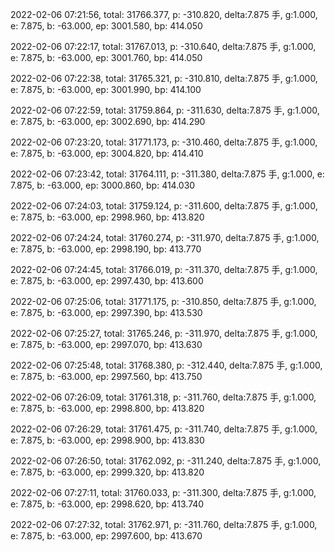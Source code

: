 2022-02-06 07:21:56, total: 31766.377, p: -310.820, delta:7.875 手, g:1.000, e: 7.875, b: -63.000, ep: 3001.580, bp: 414.050

2022-02-06 07:22:17, total: 31767.013, p: -310.640, delta:7.875 手, g:1.000, e: 7.875, b: -63.000, ep: 3001.760, bp: 414.050

2022-02-06 07:22:38, total: 31765.321, p: -310.810, delta:7.875 手, g:1.000, e: 7.875, b: -63.000, ep: 3001.990, bp: 414.100

2022-02-06 07:22:59, total: 31759.864, p: -311.630, delta:7.875 手, g:1.000, e: 7.875, b: -63.000, ep: 3002.690, bp: 414.290

2022-02-06 07:23:20, total: 31771.173, p: -310.460, delta:7.875 手, g:1.000, e: 7.875, b: -63.000, ep: 3004.820, bp: 414.410

2022-02-06 07:23:42, total: 31764.111, p: -311.380, delta:7.875 手, g:1.000, e: 7.875, b: -63.000, ep: 3000.860, bp: 414.030

2022-02-06 07:24:03, total: 31759.124, p: -311.600, delta:7.875 手, g:1.000, e: 7.875, b: -63.000, ep: 2998.960, bp: 413.820

2022-02-06 07:24:24, total: 31760.274, p: -311.970, delta:7.875 手, g:1.000, e: 7.875, b: -63.000, ep: 2998.190, bp: 413.770

2022-02-06 07:24:45, total: 31766.019, p: -311.370, delta:7.875 手, g:1.000, e: 7.875, b: -63.000, ep: 2997.430, bp: 413.600

2022-02-06 07:25:06, total: 31771.175, p: -310.850, delta:7.875 手, g:1.000, e: 7.875, b: -63.000, ep: 2997.390, bp: 413.530

2022-02-06 07:25:27, total: 31765.246, p: -311.970, delta:7.875 手, g:1.000, e: 7.875, b: -63.000, ep: 2997.070, bp: 413.630

2022-02-06 07:25:48, total: 31768.380, p: -312.440, delta:7.875 手, g:1.000, e: 7.875, b: -63.000, ep: 2997.560, bp: 413.750

2022-02-06 07:26:09, total: 31761.318, p: -311.760, delta:7.875 手, g:1.000, e: 7.875, b: -63.000, ep: 2998.800, bp: 413.820

2022-02-06 07:26:29, total: 31761.475, p: -311.740, delta:7.875 手, g:1.000, e: 7.875, b: -63.000, ep: 2998.900, bp: 413.830

2022-02-06 07:26:50, total: 31762.092, p: -311.240, delta:7.875 手, g:1.000, e: 7.875, b: -63.000, ep: 2999.320, bp: 413.820

2022-02-06 07:27:11, total: 31760.033, p: -311.300, delta:7.875 手, g:1.000, e: 7.875, b: -63.000, ep: 2998.620, bp: 413.740

2022-02-06 07:27:32, total: 31762.971, p: -311.760, delta:7.875 手, g:1.000, e: 7.875, b: -63.000, ep: 2997.600, bp: 413.670